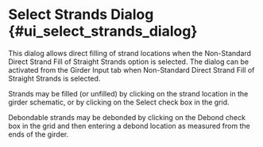 Select Strands Dialog {#ui_select_strands_dialog}
===================
This dialog allows direct filling of strand locations when the Non-Standard Direct Strand Fill of Straight Strands option is selected. The dialog can be activated from the Girder Input tab when Non-Standard Direct Strand Fill of Straight Strands is selected.

Strands may be filled (or unfilled) by clicking on the strand location in the girder schematic, or by clicking on the Select check box in the grid.

Debondable strands may be debonded by clicking on the Debond check box in the grid and then entering a debond location as measured from the ends of the girder.
